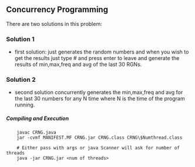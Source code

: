 ## Concurrency Programming

There are two solutions in this problem:


### Solution 1
* first solution: just generates the random numbers and when you wish to get the results just type # and press enter to leave and generate the results of min,max,freq and avg of the last 30 RGNs.

### Solution 2

* second solution concurrently generates the min,max,freq and avg for the last 30 numbers for any N time where N is the time of the program running.


##### Compiling and Execution

```
	javac CRNG.java
	jar -cvmf MANIFEST.MF CRNG.jar CRNG.class CRNG\$Numthread.class	

	# Either pass with args or java Scanner will ask for number of threads
	java -jar CRNG.jar <num of threads>

```
